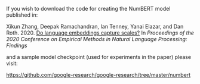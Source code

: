 

If you wish to download the code for creating the NumBERT model published in:

Xikun Zhang, Deepak Ramachandran, Ian Tenney, Yanai Elazar, and Dan Roth. 2020. [Do language embeddings capture scales?](https://arxiv.org/abs/2010.05345) In <i>Proceedings of the 2020 Conference 
on Empirical Methods in Natural Language Processing: Findings</i>

and a sample model checkpoint (used for experiments in the paper) please visit:

https://github.com/google-research/google-research/tree/master/numbert
